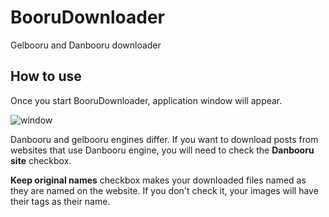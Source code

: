 # BooruDownloader
Gelbooru and Danbooru downloader

## How to use

Once you start BooruDownloader, application window will appear.

![window](https://i.imgur.com/Qw3TxbO.png)

Danbooru and gelbooru engines differ. If you want to download posts from websites that use Danbooru engine, you will need to
check the **Danbooru site** checkbox.

**Keep original names** checkbox makes your downloaded files named as they are named on the website. If you don't check it,
your images will have their tags as their name.
